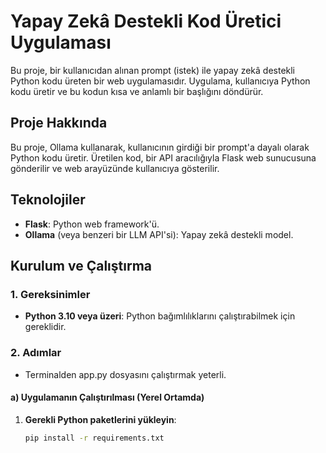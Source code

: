 # Yapay Zekâ Destekli Kod Üretici Uygulaması

Bu proje, bir kullanıcıdan alınan prompt (istek) ile yapay zekâ destekli Python kodu üreten bir web uygulamasıdır. Uygulama, kullanıcıya Python kodu üretir ve bu kodun kısa ve anlamlı bir başlığını döndürür.

## Proje Hakkında
Bu proje, Ollama kullanarak, kullanıcının girdiği bir prompt'a dayalı olarak Python kodu üretir. Üretilen kod, bir API aracılığıyla Flask web sunucusuna gönderilir ve web arayüzünde kullanıcıya gösterilir.

## Teknolojiler
- **Flask**: Python web framework'ü.
- **Ollama** (veya benzeri bir LLM API'si): Yapay zekâ destekli model.

## Kurulum ve Çalıştırma
### 1. Gereksinimler
- **Python 3.10 veya üzeri**: Python bağımlılıklarını çalıştırabilmek için gereklidir.

### 2. Adımlar
- Terminalden app.py dosyasını çalıştırmak yeterli.

#### a) Uygulamanın Çalıştırılması (Yerel Ortamda)
1. **Gerekli Python paketlerini yükleyin**:
   ```bash
   pip install -r requirements.txt
